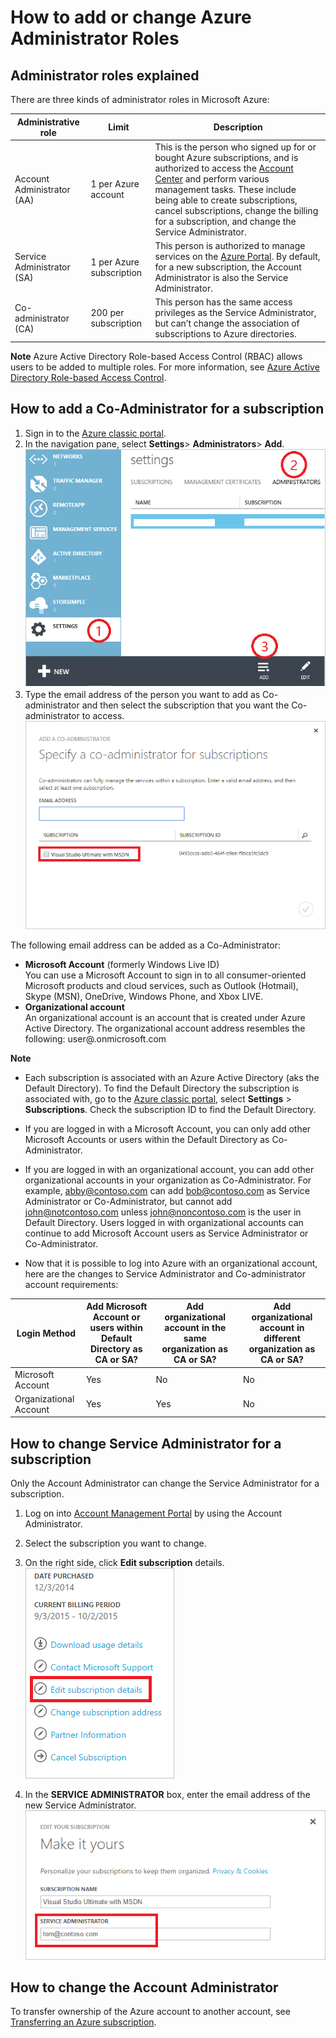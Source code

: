 <properties
	pageTitle="How to add or change Azure Administrator Roles | Microsoft Azure"
	description="Describes how to add or change Azure Co-Administrator, Service Administrator and Account Administrator"
	services=""
	documentationCenter=""
	authors="genlin"
	manager="msmbaldwin"
	editor="meerak"
	tags="billing"/>

<tags
	ms.service="billing"
	ms.workload="na"
	ms.tgt_pltfrm="na"
	ms.devlang="na"
	ms.topic="article"
	ms.date="01/27/2016"
	ms.author="genli"/>

# How to add or change Azure Administrator Roles

## Administrator roles explained

There are three kinds of administrator roles in Microsoft Azure:

| Administrative role   | Limit  | Description
| ------------- | ------------- |---------------|
|Account Administrator (AA)  | 1 per Azure account  |This is the person who signed up for or bought Azure subscriptions, and is authorized to access the [Account Center](https://account.windowsazure.com/Home/Index) and perform various management tasks. These include being able to create subscriptions, cancel subscriptions, change the billing for a subscription, and change the Service Administrator.
| Service Administrator (SA) | 1 per Azure subscription  |This person is authorized to manage services on the [Azure Portal](https://manage.windowsazure.com/). By default, for a new subscription, the Account Administrator is also the Service Administrator.|
|Co-administrator (CA)|200 per subscription|This person has the same access privileges as the Service Administrator, but can’t change the association of subscriptions to Azure directories.|

**Note** Azure Active Directory Role-based Access Control (RBAC) allows users to be added to multiple roles. For more information, see [Azure Active Directory Role-based Access Control](./active-directory/role-based-access-control-configure.md).
## How to add a Co-Administrator for a subscription
1. Sign in to the [Azure classic portal](https://manage.windowsazure.com/).
2. In the navigation pane, select **Settings**> **Administrators**> **Add**. </br>![addcodmin](./media/billing-add-change-azure-subscription-administrator/addcoadmin.png)
3. Type the email address of the person you want to add as Co-administrator and then select the subscription that you want the Co-administrator to access.</br> ![addcoadmin2](./media/billing-add-change-azure-subscription-administrator/addcoadmin2.png)</br>

The following email address can be added as a Co-Administrator:

* **Microsoft Account** (formerly Windows Live ID) </br>
 You can use a Microsoft Account to sign in to all consumer-oriented Microsoft products and cloud services, such as Outlook (Hotmail), Skype (MSN), OneDrive, Windows Phone, and Xbox LIVE.
* **Organizational account**</br>
 An organizational account is an account that is created under Azure Active Directory. The organizational account address resembles the following:
	user@<your domain>.onmicrosoft.com

**Note**

 * Each subscription is associated with an Azure Active Directory (aks the Default Directory). To find the Default Directory the subscription is associated with, go to the [Azure classic portal](https://manage.windowsazure.com/), select **Settings** > **Subscriptions**. Check the subscription ID to find the Default Directory.

 * If you are logged in with a Microsoft Account, you can only add other Microsoft Accounts or users within the Default Directory as Co-Administrator.
 * If you are logged in with an organizational account, you can add other organizational accounts in your organization as Co-Administrator. For example, abby@contoso.com can add bob@contoso.com as Service Administrator or Co-Administrator, but cannot add john@notcontoso.com unless john@noncontoso.com is the user in Default Directory. Users logged in with organizational accounts can continue to add Microsoft Account users as Service Administrator or Co-Administrator.
 * Now that it is possible to log into Azure with an organizational account, here are the changes to Service Administrator and Co-administrator account requirements:

| Login Method| Add Microsoft Account or users within Default Directory as CA or SA?  |Add organizational account in the same organization as CA or SA? |Add organizational account in different organization as CA or SA?
| ------------- | ------------- |---------------|---------------|
|Microsoft Account |Yes|No|No|
|Organizational Account|Yes|Yes|No|

## How to change Service Administrator for a subscription
Only the Account Administrator can change the Service Administrator for a subscription.

1. Log on into [Account Management Portal](https://account.windowsazure.com/subscriptions) by using the Account Administrator.
2. Select the subscription you want to change.
3. On the right side, click **Edit subscription** details. </br>
![editsub](./media/billing-add-change-azure-subscription-administrator/editsub.png)

4. In the **SERVICE ADMINISTRATOR** box, enter the email address of the new Service Administrator. ![changeSA](./media/billing-add-change-azure-subscription-administrator/changeSA.png)

## How to change the Account Administrator

To transfer ownership of the Azure account to another account, see [Transferring an Azure subscription](billing-subscription-transfer.md).

